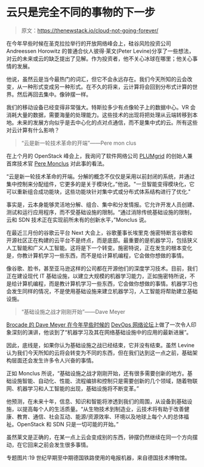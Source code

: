 # 云只是完全不同的事物的下一步

> 原文：<https://thenewstack.io/cloud-not-going-forever/>

在今年早些时候在圣克拉拉举行的开放网络峰会上，硅谷风险投资公司 Andreessen Horowitz 的普通合伙人彼得·莱文(Peter Levine)分享了一些想法，对云的未来或云的缺乏提出了见解。作为投资者，他不关心冰球在哪里；他关心事情的发展。

他说，虽然云是当今最热门的词汇，但它不会永远存在。我们今天所知的云会改变，从一种形式变成另一种形式。在不久的将来，云计算将会回到分布式计算的世界。然后再回去集中。像钟摆一样。

我们的移动设备已经变得非常强大。特斯拉多少有点像轮子上的数据中心。VR 会消耗大量的数据，需要海量的处理能力。这些技术的出现将把处理从云端转移到本地。未来的发展方向似乎是去中心化的点对点通信，而不是集中式的云。所有这些对云计算有什么影响？

> “云是新一轮技术革命的开端”——Pere mon clus

在上个月的 OpenStack 峰会上，我询问了软件网络公司 [PLUMgrid](http://www.plumgrid.com/) 的创始人兼首席技术官 [Pere Monclus](https://www.linkedin.com/in/pere-monclus-a73218) 对此事的看法。

“云是新一轮技术革命的开端。分解的概念不仅仅是采用以前封闭的系统，并通过集中控制来分配组件，它更多的是关于模块化，”他说。"一旦智能变得模块化，它可以重新组合成功能块，这些功能块针对集中式或分布式体系结构进行了优化."

事实是，云本身能够灵活地分解、组合、集中和分发情报。它允许开发人员创建、测试和运行应用程序，而不受基础设施的限制。“通过消除传统基础设施的限制，云和 SDN 技术正在实现前所未有的创新水平，”Monclus 说。

在最近三月份的谷歌云平台 Next 大会上，谷歌董事长埃里克·施密特断言谷歌和开源社区正在构建的云平台不是终点，而是底部。最重要的是机器学习，包括狭义人工智能和广义人工智能。这将是下一个转变。施密特说，正在发生的根本变化是，你教计算机学习一些东西，而不是给计算机编程，它会做你想做的事情。

像谷歌、脸书，甚至亚马逊这样的公司都在开源他们的深度学习技术。目前，我们正在建设现代 IT 基础设施，以建立大规模的机器学习能力，正如施密特所说，不是给计算机编程，而是教计算机学习一些东西，它会做你想做的事情。机器学习也会发生同样的情况，不是使用基础设施来建立机器学习，人工智能将帮助建立基础设施。

> “基础设施之战才刚刚开始”——Dave Meyer

[Brocade 的 Dave Meyer 在今年早些时候的](https://www.youtube.com/watch?v=IUksoV7l8ww) [DevOps 网络论坛](https://www.linux.com/news/watch-recorded-sessions-devops-networking-forum)上做了一次令人印象深刻的演讲，他谈到了“机器学习及其在网络基础设施中的应用的最新进展”。

因此，底线是，如果你认为基础设施之战已经结束，它并没有结束。虽然 Levine 认为我们今天所知的云将会转变为不同的东西，但在我们达到这一点之前，基础架构层面还会发生许多令人兴奋的事情。

正如 Monclus 所说，“基础设施之战才刚刚开始，还有很多需要创新的地方。基础设施智能、自动化、性能、流程编排和控制只是需要创新的几个领域，随着物联网、机器学习和人工智能的出现，基础设施将不断变革。”

他预测，在未来十年，信息、知识和智能将渗透到我们的周围，从设备到基础设施，以提高每个人的生活质量。“从生物技术到制造业，云技术将有助于改善健康、教育、通信、社会互动、能源/资源效率、环境以及地球上每个人的总体福祉。OpenStack 和 SDN 只是一切可能的开始。”

虽然莱文是正确的，在某一点上云会变成别的东西，钟摆仍然继续在同一个方向摆动，在它回来之前会发生很多事情。

专题图片:19 世纪早期至中期德国铁路使用的电报机器，来自德国技术博物馆。

<svg xmlns:xlink="http://www.w3.org/1999/xlink" viewBox="0 0 68 31" version="1.1"><title>Group</title> <desc>Created with Sketch.</desc></svg>